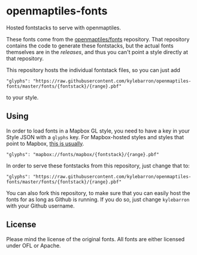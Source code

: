 # openmaptiles-fonts

Hosted fontstacks to serve with openmaptiles.

These fonts come from the
[openmaptiles/fonts](https://github.com/openmaptiles/fonts) repository. That
repository contains the code to generate these fontstacks, but the actual fonts
themselves are in the _releases_, and thus you can't point a style directly at
that repository.

This repository hosts the individual fontstack files, so you can just add
```
"glyphs": "https://raw.githubusercontent.com/kylebarron/openmaptiles-fonts/master/fonts/{fontstack}/{range}.pbf"
```
to your style.

## Using

In order to load fonts in a Mapbox GL style, you need to have a key in your Style JSON with a `glyphs` key. For Mapbox-hosted styles and styles that point to Mapbox, [this is usually](https://docs.mapbox.com/mapbox-gl-js/style-spec/glyphs/).

```
"glyphs": "mapbox://fonts/mapbox/{fontstack}/{range}.pbf"
```

In order to serve these fontstacks from this repository, just change that to:

```
"glyphs": "https://raw.githubusercontent.com/kylebarron/openmaptiles-fonts/master/fonts/{fontstack}/{range}.pbf"
```

You can also fork this repository, to make sure that you can easily host the
fonts for as long as Github is running. If you do so, just change `kylebarron`
with your Github username.

## License

Please mind the license of the original fonts. All fonts are either licensed under OFL or Apache.
